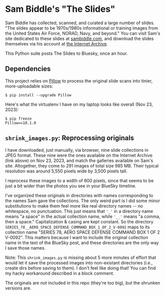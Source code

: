 # Sam Biddle's "The Slides"

Sam Biddle has collected, scanned, and curated a large number of slides.
"The slides appear to be 1970s/1980s informational or training images from the
United States Air Force, NORAD, Navy, and beyond." You can visit Sam's site
dedicated to these slides at
[sambiddle.com](https://www.sambiddle.com/35mm-scans), and download the slides
themselves via his account at
[the Internet Archive](https://archive.org/details/@sambiddle).

This Python suite posts The Slides to Bluesky, once an hour.

## Dependencies

This project relies on [Pillow](https://pillow.readthedocs.io/) to process the
original slide scans into tinier, more-uploadable sizes:

```
$ pip install --upgrade Pillow
```

Here's what the virtualenv I have on my laptop looks like overall
(Nov 23, 2023):

```
$ pip freeze
Pillow==10.1.0
```

## `shrink_images.py`: Reprocessing originals

I have downloaded, just manually, via browser, nine slide collections in JPEG
format.  These nine were the ones available on the Internet Archive (link above)
on Nov 23, 2023, and match the galleries available on Sam's site.  Altogether,
they come to 291 images of total size 985 MB.  Their typical resolution was
around 5,550 pixels wide by 3,500 pixels tall.

I reprocess these images to a width of 600 pixels, since that seems to be
just a bit wider than the photos you see in your BlueSky timeline.

I've organized these originals in directories with names corresponding to the
names Sam gave the collections.  The only weird part is I did some minor
substitutions to make them feel more like real directory names -- no whitespace,
no punctuation.  This just means that `'_'` in a directory name means "a space"
in the actual collection name, while `'__'` means "a comma, then a space."
Capitalization & casing are kept constant. So the directory
`SERIES_78__AERO_SPACE_DEFENSE_COMMAND_BOX_1_OF_2_V-0092` maps to its collection
name "SERIES 78, AERO SPACE DEFENSE COMMAND BOX 1 OF 2 V-0092".  This matters
because I want to include the original collection name in the text of the
BlueSky post, and these directories are the only way I save those names.

Note: This `shrink_images.py` is missing about 5 more minutes of effort that
would let it save the processed images into non-existant directories (i.e.,
create dirs before saving to them).  I don't feel like doing that!  You can find
my hacky workaround described in a block comment.

The originals are not included in this repo (they're too big), but the shrunken
versions are.